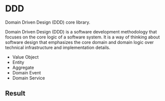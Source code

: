 # DDD

Domain Driven Design (DDD) core library.

Domain Driven Design (DDD) is a software development methodology that focuses on the core logic of a software system. It is a way of thinking about software design that emphasizes the core domain and domain logic over technical infrastructure and implementation details.

- Value Object
- Entity
- Aggregate
- Domain Event
- Domain Service

## Result

